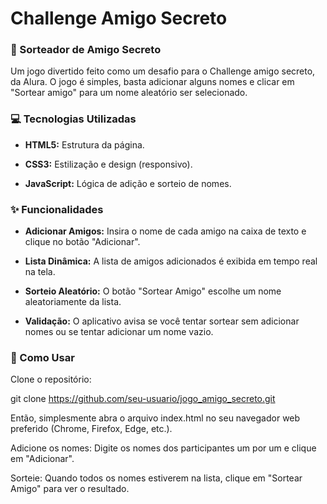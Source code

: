 # Challenge Amigo Secreto

### 🎁 Sorteador de Amigo Secreto
Um jogo divertido feito como um desafio para o Challenge amigo secreto, da Alura. O jogo é simples, basta adicionar alguns nomes e clicar em "Sortear amigo" para um nome aleatório ser selecionado.

### 💻 Tecnologias Utilizadas
- **HTML5:** Estrutura da página.

- **CSS3:** Estilização e design (responsivo).

- **JavaScript:** Lógica de adição e sorteio de nomes.

### ✨ Funcionalidades
- **Adicionar Amigos:** Insira o nome de cada amigo na caixa de texto e clique no botão "Adicionar".

- **Lista Dinâmica:** A lista de amigos adicionados é exibida em tempo real na tela.

- **Sorteio Aleatório:** O botão "Sortear Amigo" escolhe um nome aleatoriamente da lista.

- **Validação:** O aplicativo avisa se você tentar sortear sem adicionar nomes ou se tentar adicionar um nome vazio.

### 🚀 Como Usar
Clone o repositório:

git clone https://github.com/seu-usuario/jogo_amigo_secreto.git

Então, simplesmente abra o arquivo index.html no seu navegador web preferido (Chrome, Firefox, Edge, etc.).

Adicione os nomes:
Digite os nomes dos participantes um por um e clique em "Adicionar".

Sorteie:
Quando todos os nomes estiverem na lista, clique em "Sortear Amigo" para ver o resultado.
